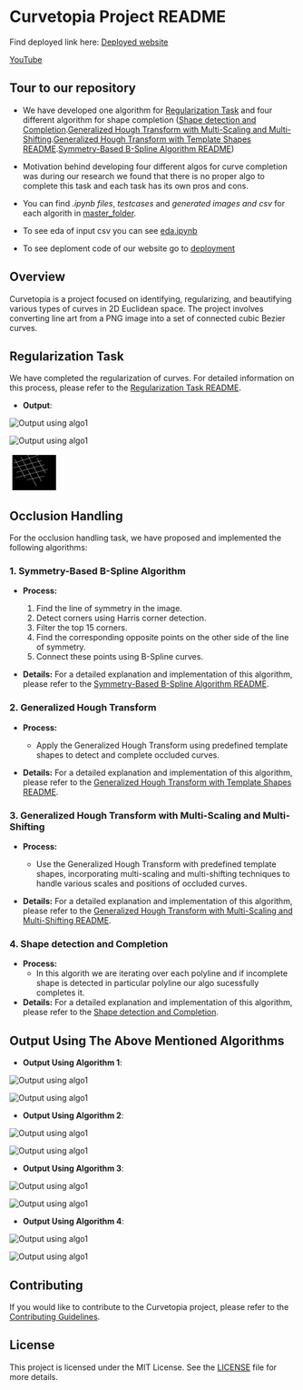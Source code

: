 # Curvetopia Project README

Find deployed link here: [Deployed website](https://adobe-gensolve.streamlit.app/)

[YouTube](https://www.youtube.com/watch?v=0-AD3taWdGs)

## Tour to our repository
* We have developed one algorithm for [Regularization Task](/Regularization/) and four different algorithm for shape completion ([Shape detection and Completion](/Algorithm%204%20(Shape%20Detection%20and%20Completion)/).[Generalized Hough Transform with Multi-Scaling and Multi-Shifting](/Algorithm%203%20(Generalised%20Hough%20Transfrom%20with%20SIFT)/).[Generalized Hough Transform with Template Shapes README](/Algorithm%202%20(Generalised%20Hough%20Transform)/).[Symmetry-Based B-Spline Algorithm README](/Algorithm%201%20(Using%20Line%20of%20Symmetry)/))

* Motivation behind developing four different algos for curve completion was during our research we found that there is no proper algo to complete this task and each task has its own pros and cons.

* You can find *.ipynb files*, *testcases* and *generated images and csv* for each algorith in [master_folder](/master_folder/).

* To see eda of input csv you can see [eda.ipynb](/master_folder/eda.ipynb/)

* To see deploment code of our website go to [deployment](/deployment/)

## Overview

Curvetopia is a project focused on identifying, regularizing, and beautifying various types of curves in 2D Euclidean space. The project involves converting line art from a PNG image into a set of connected cubic Bezier curves.

## Regularization Task

We have completed the regularization of curves. For detailed information on this process, please refer to the [Regularization Task README](/Regularization/README.md/).

- **Output**:  

![Output using algo1](./outputs/algo4/isolated.png)

![Output using algo1](./outputs/algo4/frag1.png)

![Output using algo1](./outputs/algo4/frag2.png)

## Occlusion Handling

For the occlusion handling task, we have proposed and implemented the following algorithms:

### 1. Symmetry-Based B-Spline Algorithm

- **Process:**
  1. Find the line of symmetry in the image.
  2. Detect corners using Harris corner detection.
  3. Filter the top 15 corners.
  4. Find the corresponding opposite points on the other side of the line of symmetry.
  5. Connect these points using B-Spline curves.

- **Details:** For a detailed explanation and implementation of this algorithm, please refer to the [Symmetry-Based B-Spline Algorithm README](/Algorithm%201%20(Using%20Line%20of%20Symmetry)/README.md/).

### 2. Generalized Hough Transform

- **Process:**
  - Apply the Generalized Hough Transform using predefined template shapes to detect and complete occluded curves.

- **Details:** For a detailed explanation and implementation of this algorithm, please refer to the [Generalized Hough Transform with Template Shapes README](/Algorithm%202%20(Generalised%20Hough%20Transform)/README.md).

### 3. Generalized Hough Transform with Multi-Scaling and Multi-Shifting

- **Process:**
  - Use the Generalized Hough Transform with predefined template shapes, incorporating multi-scaling and multi-shifting techniques to handle various scales and positions of occluded curves.

- **Details:** For a detailed explanation and implementation of this algorithm, please refer to the [Generalized Hough Transform with Multi-Scaling and Multi-Shifting README](/Algorithm%203%20(Generalised%20Hough%20Transfrom%20with%20SIFT)/README.md).

### 4. Shape detection and Completion
- **Process:**
  - In this algorith we are iterating over each polyline and if incomplete shape is detected in particular polyline our algo sucessfully completes it.
- **Details:** For a detailed explanation and implementation of this algorithm, please refer to the [Shape detection and Completion](/Algorithm%204%20(Shape%20Detection%20and%20Completion)/README.md).

## Output Using The Above Mentioned Algorithms

- **Output Using Algorithm 1**: 

![Output using algo1](./outputs/algo1/tc1.png)

![Output using algo1](./outputs/algo1/tc2.png)

- **Output Using Algorithm 2**: 

![Output using algo1](./outputs/algo2/tc1.png)


![Output using algo1](./outputs/algo2/tc2.png)

- **Output Using Algorithm 3**:  

![Output using algo1](./outputs/algo3/tc1.png)

![Output using algo1](./outputs/algo3/tc2.png)

- **Output Using Algorithm 4**:  

![Output using algo1](./outputs/algo4/occlusion1.png)

![Output using algo1](./outputs/algo4/occlusion2.png)

## Contributing

If you would like to contribute to the Curvetopia project, please refer to the [Contributing Guidelines](link-to-contributing-guidelines).

## License

This project is licensed under the MIT License. See the [LICENSE](link-to-license) file for more details.

